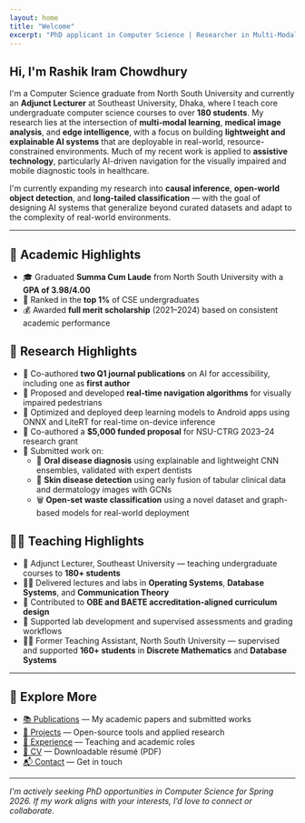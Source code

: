 ```yaml
---
layout: home
title: "Welcome"
excerpt: "PhD applicant in Computer Science | Researcher in Multi-Modal AI, Medical Imaging, and Edge Intelligence"
---
```


## Hi, I'm Rashik Iram Chowdhury

I'm a Computer Science graduate from North South University and currently an **Adjunct Lecturer** at Southeast University, Dhaka, where I teach core undergraduate computer science courses to over **180 students**. My research lies at the intersection of **multi-modal learning**, **medical image analysis**, and **edge intelligence**, with a focus on building **lightweight and explainable AI systems** that are deployable in real-world, resource-constrained environments. Much of my recent work is applied to **assistive technology**, particularly AI-driven navigation for the visually impaired and mobile diagnostic tools in healthcare.

I'm currently expanding my research into **causal inference**, **open-world object detection**, and **long-tailed classification** — with the goal of designing AI systems that generalize beyond curated datasets and adapt to the complexity of real-world environments.

---

<div class="experience-section">

<h2 class="exp-heading">📌 Academic Highlights</h2>
<div class="exp-card">
  <ul>
    <li>🎓 Graduated <strong>Summa Cum Laude</strong> from North South University with a <strong>GPA of 3.98/4.00</strong></li>
    <li>🏅 Ranked in the <strong>top 1%</strong> of CSE undergraduates</li>
    <li>💰 Awarded <strong>full merit scholarship</strong> (2021–2024) based on consistent academic performance</li>
  </ul>
</div>

<h2 class="exp-heading">🔬 Research Highlights</h2>
<div class="exp-card">
  <ul>
    <li>📝 Co-authored <strong>two Q1 journal publications</strong> on AI for accessibility, including one as <strong>first author</strong></li>
    <li>🧠 Proposed and developed <strong>real-time navigation algorithms</strong> for visually impaired pedestrians</li>
    <li>📱 Optimized and deployed deep learning models to Android apps using ONNX and LiteRT for real-time on-device inference</li>
    <li>📄 Co-authored a <strong>$5,000 funded proposal</strong> for NSU-CTRG 2023–24 research grant</li>
    <li>🧪 Submitted work on:
      <ul>
        <li>🦷 <strong>Oral disease diagnosis</strong> using explainable and lightweight CNN ensembles, validated with expert dentists</li>
        <li>🧬 <strong>Skin disease detection</strong> using early fusion of tabular clinical data and dermatology images with GCNs</li>
        <li>🗑️ <strong>Open-set waste classification</strong> using a novel dataset and graph-based models for real-world deployment</li>
      </ul>
    </li>
  </ul>
</div>

<h2 class="exp-heading">👨‍🏫 Teaching Highlights</h2>
<div class="exp-card">
  <ul>
    <li>📘 Adjunct Lecturer, Southeast University — teaching undergraduate courses to <strong>180+ students</strong></li>
    <li>🧑‍🏫 Delivered lectures and labs in <strong>Operating Systems</strong>, <strong>Database Systems</strong>, and <strong>Communication Theory</strong></li>
    <li>🎯 Contributed to <strong>OBE and BAETE accreditation-aligned curriculum design</strong></li>
    <li>🧩 Supported lab development and supervised assessments and grading workflows</li>
    <li>🧑‍💼 Former Teaching Assistant, North South University — supervised and supported <strong>160+ students</strong> in <strong>Discrete Mathematics</strong> and <strong>Database Systems</strong></li>
  </ul>
</div>


---

## 🔗 Explore More

- [📚 Publications](/publications/) — My academic papers and submitted works  
- [🧪 Projects](/projects/) — Open-source tools and applied research  
- [💼 Experience](/experience/) — Teaching and academic roles  
- [📄 CV](/cv/) — Downloadable résumé (PDF)  
- [📬 Contact](/contact/) — Get in touch

---

*I'm actively seeking PhD opportunities in Computer Science for Spring 2026. If my work aligns with your interests, I’d love to connect or collaborate.*
